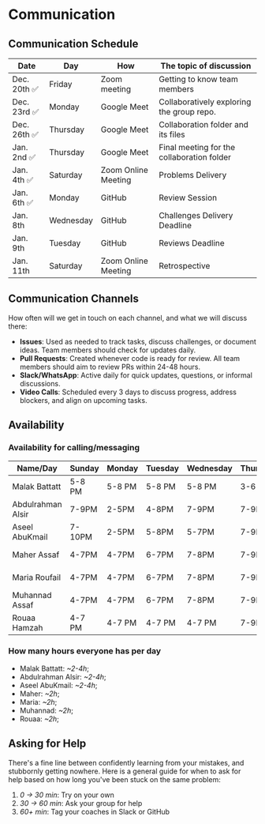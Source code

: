 # Communication

## Communication Schedule

| Date | Day | How  | The topic of discussion |
|-----------|------------|------|--------------|
| Dec. 20th ✅ | Friday | Zoom meeting | Getting to know team members |
| Dec. 23rd ✅ | Monday | Google Meet | Collaboratively exploring the group repo.|
| Dec. 26th ✅ | Thursday | Google Meet |Collaboration folder and its files|
| Jan. 2nd ✅ | Thursday | Google Meet | Final meeting for the collaboration folder|
| Jan. 4th ✅ | Saturday | Zoom Online Meeting | Problems Delivery |
| Jan. 6th ✅ | Monday | GitHub | Review Session |
| Jan. 8th | Wednesday | GitHub | Challenges Delivery Deadline |
| Jan. 9th | Tuesday  | GitHub | Reviews Deadline |
| Jan. 11th | Saturday | Zoom Online Meeting | Retrospective |

## Communication Channels

How often will we get in touch on each channel, and what we will discuss there:

- **Issues**:  Used as needed to track tasks, discuss challenges, or document ideas.
 Team members should check for updates daily.
- **Pull Requests**: Created whenever code is ready for review. All team members
 should aim to review PRs within 24-48 hours.
- **Slack/WhatsApp**: Active daily for quick updates, questions, or informal discussions.
- **Video Calls**: Scheduled every 3 days to discuss progress, address blockers,
 and align on upcoming tasks.

## Availability

### Availability for calling/messaging

| Name/Day | Sunday | Monday | Tuesday | Wednesday| Thursday | Friday | Saturday|
|--------------|--------|---------|----------|----------|--------|-------|------|
| Malak Battatt| 5-8 PM| 5-8 PM | 5-8 PM | 5-8 PM |3-6 PM | 2-4 PM| 2-5 PM |
| Abdulrahman Alsir| 7-9PM| 2-5PM | 4-8PM | 7-9PM | 7-9PM | 6-8PM | 6-8PM |
| Aseel AbuKmail| 7-10PM| 2-5PM | 5-8PM | 5-7PM | 7-9PM | 6-10PM | 6-8PM |
| Maher Assaf | 4-7PM| 4-7PM | 6-7PM | 7-8PM | 7-9PM | 6-8PM | 6-8PM |
| Maria Roufail | 4-7PM| 4-7PM | 6-7PM | 7-8PM | 7-9PM | 6-8PM | 6-8PM |
| Muhannad Assaf | 4-7PM| 4-7PM | 6-7PM | 7-8PM | 7-9PM | 6-8PM | 6-8PM |
| Rouaa Hamzah | 4-7 PM| 4-7 PM | 4-7 PM | 4-7 PM | 7-9PM | | |

### How many hours everyone has per day

- Malak Battatt: _~2-4h_;
- Abdulrahman Alsir: _~2-4h_;
- Aseel AbuKmail: _~2-4h_;
- Maher: _~2h_;
- Maria: _~2h_;
- Muhannad: _~2h_;
- Rouaa: _~2h_;

## Asking for Help

There's a fine line between confidently learning from your mistakes, and
stubbornly getting nowhere. Here is a general guide for when to ask for help
based on how long you've been stuck on the same problem:

1. _0 -> 30 min_: Try on your own
2. _30 -> 60 min_: Ask your group for help
3. _60+ min_: Tag your coaches in Slack or GitHub
